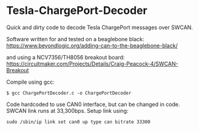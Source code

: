 # Tesla-ChargePort-Decoder

Quick and dirty code to decode Tesla ChargePort messages over SWCAN. 

Software written for and tested on a beaglebone black: 
https://www.beyondlogic.org/adding-can-to-the-beaglebone-black/

and using a NCV7356/TH8056 breakout board: 
https://circuitmaker.com/Projects/Details/Craig-Peacock-4/SWCAN-Breakout

Compile using gcc:
````
$ gcc ChargePortDecoder.c -o ChargePortDecoder
````
Code hardcoded to use CAN0 interface, but can be changed in code. SWCAN link runs at 33,300bps. Setup link using: 
````
sudo /sbin/ip link set can0 up type can bitrate 33300
````
